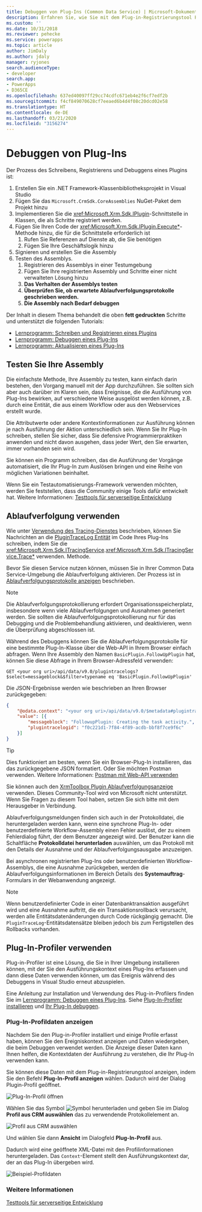 ```yaml
---
title: Debuggen von Plug-Ins (Common Data Service) | Microsoft-Dokumentation
description: Erfahren Sie, wie Sie mit dem Plug-in-Registrierungstool Plug-Ins debuggen können.
ms.custom: ''
ms.date: 10/31/2018
ms.reviewer: pehecke
ms.service: powerapps
ms.topic: article
author: JimDaly
ms.author: jdaly
manager: ryjones
search.audienceType:
- developer
search.app:
- PowerApps
- D365CE
ms.openlocfilehash: 637ed40097ff29cc74cdfc671eb4e2f6cf7edf2b
ms.sourcegitcommit: f4cf849070628cf7eeaed6b4d4f08c20dcd02e58
ms.translationtype: HT
ms.contentlocale: de-DE
ms.lasthandoff: 03/21/2020
ms.locfileid: "3156274"
---
```

# <a name="debug-plug-ins"></a>Debuggen von Plug-Ins

Der Prozess des Schreibens, Registrierens und Debuggens eines Plugins ist:

1. Erstellen Sie ein .NET Framework-Klassenbibliotheksprojekt in Visual Studio
1. Fügen Sie das `Microsoft.CrmSdk.CoreAssemblies` NuGet-Paket dem Projekt hinzu
1. Implementieren Sie die <xref:Microsoft.Xrm.Sdk.IPlugin>-Schnittstelle in Klassen, die als Schritte registriert werden.
1. Fügen Sie Ihren Code der <xref:Microsoft.Xrm.Sdk.IPlugin.Execute*>-Methode hinzu, die für die Schnittstelle erforderlich ist
    1. Rufen Sie Referenzen auf Dienste ab, die Sie benötigen
    1. Fügen Sie Ihre Geschäftslogik hinzu
1. Signieren und erstellen Sie die Assembly
1. Testen des Assemblys.
    1. Registrieren des Assemblys in einer Testumgebung
    1. Fügen Sie Ihre registrierten Assembly und Schritte einer nicht verwalteten Lösung hinzu
    1. **Das Verhalten der Assemblys testen**
    1. **Überprüfen Sie, ob erwartete Ablaufverfolgungsprotokolle geschrieben werden.**
    1. **Die Assembly nach Bedarf debuggen**

Der Inhalt in diesem Thema behandelt die oben **fett gedruckten** Schritte und unterstützt die folgenden Tutorials:

- [Lernprogramm: Schreiben und Registrieren eines Plugins](tutorial-write-plug-in.md)
- [Lernprogramm: Debuggen eines Plug-Ins](tutorial-debug-plug-in.md)
- [Lernprogramm: Aktualisieren eines Plug-Ins](tutorial-update-plug-in.md)

## <a name="test-your-assembly"></a>Testen Sie Ihre Assembly

Die einfachste Methode, Ihre Assembly zu testen, kann einfach darin bestehen, den Vorgang manuell mit der App durchzuführen. Sie sollten sich aber auch darüber im Klaren sein, dass Ereignisse, die die Ausführung von Plug-Ins bewirken, auf verschiedene Weise ausgelöst werden können, z.B. durch eine Entität, die aus einem Workflow oder aus den Webservices erstellt wurde.

Die Attributwerte oder andere Kontextinformationen zur Ausführung können je nach Ausführung der Aktion unterschiedlich sein. Wenn Sie Ihr Plug-In schreiben, stellen Sie sicher, dass Sie defensive Programmierpraktiken anwenden und nicht davon ausgehen, dass jeder Wert, den Sie erwarten, immer vorhanden sein wird.

Sie können ein Programm schreiben, das die Ausführung der Vorgänge automatisiert, die Ihr Plug-In zum Auslösen bringen und eine Reihe von möglichen Variationen beinhaltet.

Wenn Sie ein Testautomatisierungs-Framework verwenden möchten, werden Sie feststellen, dass die Community einige Tools dafür entwickelt hat. Weitere Informationen: [Testtools für serverseitige Entwicklung](testing-tools-server.md)


## <a name="use-tracing"></a>Ablaufverfolgung verwenden

Wie unter [Verwendung des Tracing-Dienstes](write-plug-in.md#use-the-tracing-service) beschrieben, können Sie Nachrichten an die [PluginTraceLog Entität](reference/entities/plugintracelog.md) im Code Ihres Plug-Ins schreiben, indem Sie die <xref:Microsoft.Xrm.Sdk.ITracingService>.<xref:Microsoft.Xrm.Sdk.ITracingService.Trace*> verwenden. Methode.

Bevor Sie diesen Service nutzen können, müssen Sie in Ihrer Common Data Service-Umgebung die Ablaufverfolgung aktivieren. Der Prozess ist in  [Ablaufverfolgungsprotokolle anzeigen](tutorial-write-plug-in.md#view-trace-logs) beschrieben.

> [!NOTE]
> Die Ablaufverfolgungsprotokollierung erfordert Organisationsspeicherplatz, insbesondere wenn viele Ablaufverfolgungen und Ausnahmen generiert werden. Sie sollten die Ablaufverfolgungsprotokollierung nur für das Debugging und die Problembehandlung aktivieren, und deaktivieren, wenn die Überprüfung abgeschlossen ist.

Während des Debuggens können Sie die Ablaufverfolgungsprotokolle für eine bestimmte Plug-In-Klasse über die Web-API in Ihrem Browser einfach abfragen. Wenn Ihre Assembly den Namen `BasicPlugin.FollowUpPlugin` hat, können Sie diese Abfrage in Ihrem Browser-Adressfeld verwenden:

`GET <your org uri>/api/data/v9.0/plugintracelogs?$select=messageblock&$filter=typename eq 'BasicPlugin.FollowUpPlugin'`

Die JSON-Ergebnisse werden wie beschrieben an Ihren Browser zurückgegeben:


```json
{
    "@odata.context": "<your org uri>/api/data/v9.0/$metadata#plugintracelogs(messageblock)",
    "value": [{
        "messageblock": "FollowupPlugin: Creating the task activity.",
        "plugintracelogid": "f0c221d1-7f84-4f89-acdb-bbf8f7ce9f6c"
    }]
}
```

> [!TIP]
> Dies funktioniert am besten, wenn Sie ein Browser-Plug-In installieren, das das zurückgegebene JSON formatiert. Oder Sie möchten Postman verwenden. Weitere Informationen: [Postman mit Web-API verwenden](/dynamics365/customer-engagement/developer/webapi/use-postman-web-api)
> 
> Sie können auch den [XrmToolbox Plugin Ablaufverfolgungsanzeige](https://www.xrmtoolbox.com/plugins/Cinteros.XrmToolBox.PluginTraceViewer/) verwenden. Dieses Community-Tool wird von Microsoft nicht unterstützt. Wenn Sie Fragen zu diesem Tool haben, setzen Sie sich bitte mit dem Herausgeber in Verbindung.

Ablaufverfolgungsmeldungen finden sich auch in der Protokolldatei, die heruntergeladen werden kann, wenn eine synchrone Plug-In- oder benutzerdefinierte Workflow-Assembly einen Fehler auslöst, der zu einem Fehlerdialog führt, der dem Benutzer angezeigt wird. Der Benutzer kann die Schaltfläche **Protokolldatei herunterladen** auswählen, um das Protokoll mit den Details der Ausnahme und der Ablaufverfolgungsausgabe anzuzeigen.

Bei asynchronen registrierten Plug-Ins oder benutzerdefinierten Workflow-Assemblys, die eine Ausnahme zurückgeben, werden die Ablaufverfolgungsinformationen im Bereich Details des **Systemauftrag**-Formulars in der Webanwendung angezeigt.

> [!NOTE]
> Wenn benutzerdefinierter Code in einer Datenbanktransaktion ausgeführt wird und eine Ausnahme auftritt, die ein Transaktionsrollback verursacht, werden alle Entitätsdatenänderungen durch Code rückgängig gemacht. Die `PluginTraceLog`-Entitätsdatensätze bleiben jedoch bis zum Fertigstellen des Rollbacks vorhanden.

## <a name="use-plug-in-profiler"></a>Plug-In-Profiler verwenden

Plug-in-Profiler ist eine Lösung, die Sie in Ihrer Umgebung installieren können, mit der Sie den Ausführungskontext eines Plug-Ins erfassen und dann diese Daten verwenden können, um das Ereignis während des Debuggens in Visual Studio erneut abzuspielen.

Eine Anleitung zur Installation und Verwendung des Plug-in-Profilers finden Sie im [Lernprogramm: Debuggen eines Plug-Ins](tutorial-debug-plug-in.md). Siehe [Plug-In-Profiler installieren](tutorial-debug-plug-in.md#install-plug-in-profiler) und [Ihr Plug-In debuggen](tutorial-debug-plug-in.md#debug-your-plug-in).

### <a name="view-plug-in-profile-data"></a>Plug-In-Profildaten anzeigen

Nachdem Sie den Plug-in-Profiler installiert und einige Profile erfasst haben, können Sie den Ereigniskontext anzeigen und Daten wiedergeben, die beim Debuggen verwendet werden. Die Anzeige dieser Daten kann Ihnen helfen, die Kontextdaten der Ausführung zu verstehen, die Ihr Plug-In verwenden kann.

Sie können diese Daten mit dem Plug-in-Registrierungstool anzeigen, indem Sie den Befehl **Plug-In-Profil anzeigen** wählen. Dadurch wird der Dialog Plugin-Profil geöffnet.

![Plug-In-Profil öffnen](media/view-plug-in-profile.png)

Wählen Sie das Symbol ![Symbol herunterladen](media/prt-down-arrow-icon.png) und geben Sie im Dialog **Profil aus CRM auswählen** das zu verwendende Protokollelement an.

![Profil aus CRM auswählen](media/prt-select-profile-from-crm.png)

Und wählen Sie dann **Ansicht** im Dialogfeld **Plug-In-Profil** aus.

Dadurch wird eine geöffnete XML-Datei mit den Profilinformationen heruntergeladen. Das `Context`-Element stellt den Ausführungskontext dar, der an das Plug-In übergeben wird.

![Beispiel-Profildaten](media/prt-example-profile-data.png)

### <a name="more-information"></a>Weitere Informationen

[Testtools für serverseitige Entwicklung](testing-tools-server.md)